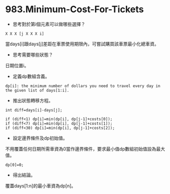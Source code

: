 # 983.Minimum-Cost-For-Tickets

- 思考對於第i個元素可以做哪些選擇？

```
X X X [j X X X i]
```

當days[i]跟days[j]差距在車票使用期限內，可嘗試購買該車票最小化總車資。

- 思考需要哪些狀態？

日期位置i。

- 定義dp數組含義。

```
dp[i]: the minimum number of dollars you need to travel every day in the given list of days[1:i].
```

- 推出狀態轉移方程。

```
int diff=days[i]-days[j];

if (diff<1) dp[i]=min(dp[i], dp[j-1]+costs[0]);
if (diff<7) dp[i]=min(dp[i], dp[j-1]+costs[1]);
if (diff<30) dp[i]=min(dp[i], dp[j-1]+costs[2]);
```

- 設定邊界條件及dp初始值。

不用覆蓋任何日期所需車資為0當作邊界條件，要求最小值dp數組初始值設為最大值。

```
dp[0]=0;
```

- 得出結論。

覆蓋days[1:n]的最小車資為dp[n]。
